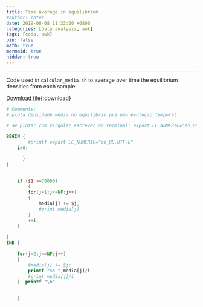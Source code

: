 ```yaml
---
title: Time Average in equilibrium.
#author: cotes
date: 2019-08-08 11:33:00 +0800
categories: [Data analysis, awk]
tags: [code, awk]
pin: false
math: true
mermaid: true
hidden: true
---
```



<hr>

Code used in <code class="language-plaintext highlighter-rouge">calcular_media.sh</code> to average over time the equilibrium densities from each sample.

[Download file](/files/scripts/data_analysis/media_temporal_equilibrio.awk){:download}


```awk
# Comments:
# plota densidade media no equilibrio pra uma evoluçao temporal

# se plotar com virgular escrever no terminal: export LC_NUMERIC="en_US.UTF-8"

BEGIN { 
        #printf export LC_NUMERIC="en_US.UTF-8"      
	i=0;

      }
{
	

	if ($1 >=70000) 
     	{
		for(j=1;j<=NF;j++)
		{
			media[j] += $j; 
			#print media[j]
		}  						
		++i;
	}    
		 
}
END { 

	for(j=2;j<=NF;j++)
	{
		#media[j] += $j; 
		printf "%s ",media[j]/i
		#print media[j]/i
	}  printf "\n"
	

    }


```
